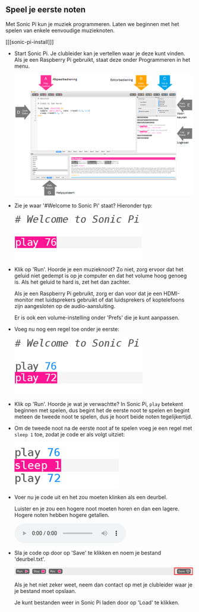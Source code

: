 ## Speel je eerste noten

Met Sonic Pi kun je muziek programmeren. Laten we beginnen met het spelen van enkele eenvoudige muzieknoten.

[[[sonic-pi-install]]]

+ Start Sonic Pi. Je clubleider kan je vertellen waar je deze kunt vinden. Als je een Raspberry Pi gebruikt, staat deze onder Programmeren in het menu.
    
    ![schermafbeelding](images/tune-GUI.png)

+ Zie je waar '#Welcome to Sonic Pi' staat? Hieronder typ:
    
    ![schermafbeelding](images/tune-play.png)

+ Klik op 'Run'. Hoorde je een muzieknoot? Zo niet, zorg ervoor dat het geluid niet gedempt is op je computer en dat het volume hoog genoeg is. Als het geluid te hard is, zet het dan zachter.
    
    Als je een Raspberry Pi gebruikt, zorg er dan voor dat je een HDMI-monitor met luidsprekers gebruikt of dat luidsprekers of koptelefoons zijn aangesloten op de audio-aansluiting.
    
    Er is ook een volume-instelling onder 'Prefs' die je kunt aanpassen.

+ Voeg nu nog een regel toe onder je eerste:
    
    ![schermafbeelding](images/tune-play2.png)

+ Klik op 'Run'. Hoorde je wat je verwachtte? In Sonic Pi, `play` betekent beginnen met spelen, dus begint het de eerste noot te spelen en begint meteen de tweede noot te spelen, dus je hoort beide noten tegelijkertijd.

+ Om de tweede noot na de eerste noot af te spelen voeg je een regel met `sleep 1` toe, zodat je code er als volgt uitziet:
    
    ![schermafbeelding](images/tune-sleep.png)

+ Voer nu je code uit en het zou moeten klinken als een deurbel.
    
    Luister en je zou een hogere noot moeten horen en dan een lagere. Hogere noten hebben hogere getallen.
    
    <div id="audio-preview" class="pdf-hidden">
    <audio controls preload> 
      <source src="resources/doorbell-1.mp3" type="audio/mpeg"> 
    Je browser ondersteunt het element <code>audio</code> niet. 
    </audio>
    </div>
+ Sla je code op door op 'Save' te klikken en noem je bestand 'deurbel.txt'.
    
    ![schermafbeelding](images/tune-save.png)
    
    Als je het niet zeker weet, neem dan contact op met je clubleider waar je je bestand moet opslaan.
    
    Je kunt bestanden weer in Sonic Pi laden door op 'Load' te klikken.